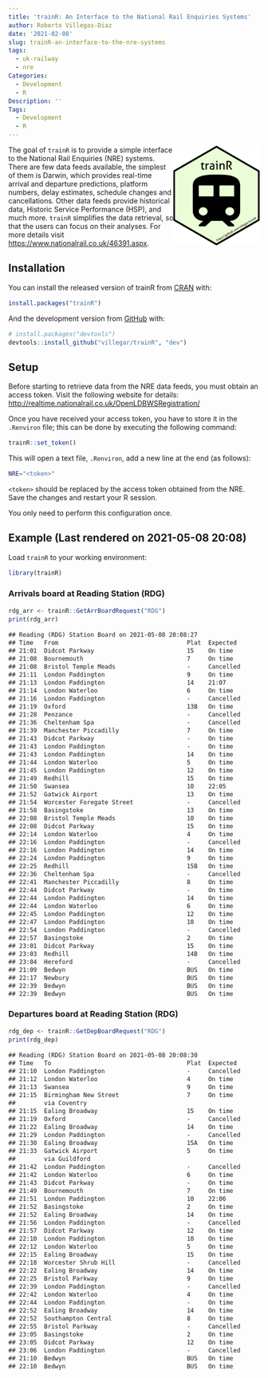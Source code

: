 ```yaml
---
title: 'trainR: An Interface to the National Rail Enquiries Systems'
author: Roberto Villegas-Diaz
date: '2021-02-08'
slug: trainR-an-interface-to-the-nre-systems
tags:
  - uk-railway
  - nre
Categories:
  - Development
  - R
Description: ''
Tags:
  - Development
  - R
---
```


<img src="https://raw.githubusercontent.com/villegar/trainR/main/inst/images/logo.png" alt="logo" align="right" height=200px/>

The goal of `trainR` is to provide a simple interface to the 
National Rail Enquiries (NRE) systems. There are few data feeds 
available, the simplest of them is Darwin, which provides real-time 
arrival and departure predictions, platform numbers, delay estimates, 
schedule changes and cancellations. Other data feeds provide historical 
data, Historic Service Performance (HSP), and much more. `trainR` 
simplifies the data retrieval, so that the users can focus on their 
analyses. For more details visit 
https://www.nationalrail.co.uk/46391.aspx.

## Installation

You can install the released version of trainR from [CRAN](https://CRAN.R-project.org) with:

``` r
install.packages("trainR")
```

And the development version from [GitHub](https://github.com/) with:

``` r
# install.packages("devtools")
devtools::install_github("villegar/trainR", "dev")
```

## Setup
Before starting to retrieve data from the NRE data feeds, you must obtain an access token. 
Visit the following website for details: http://realtime.nationalrail.co.uk/OpenLDBWSRegistration/

Once you have received your access token, you have to store it in the `.Renviron` file; this can be 
done by executing the following command:


```r
trainR::set_token()
```

This will open a text file, `.Renviron`, add a new line at the end (as follows):

```bash
NRE="<token>"
```

`<token>` should be replaced by the access token obtained from the NRE. Save the changes and restart 
your R session.

You only need to perform this configuration once.

## Example (Last rendered on 2021-05-08 20:08)

Load `trainR` to your working environment:

```r
library(trainR)
```

### Arrivals board at Reading Station (RDG)


```r
rdg_arr <- trainR::GetArrBoardRequest("RDG")
print(rdg_arr)
```

```
## Reading (RDG) Station Board on 2021-05-08 20:08:27
## Time   From                                    Plat  Expected
## 21:01  Didcot Parkway                          15    On time
## 21:08  Bournemouth                             7     On time
## 21:08  Bristol Temple Meads                    -     Cancelled
## 21:11  London Paddington                       9     On time
## 21:13  London Paddington                       14    21:07
## 21:14  London Waterloo                         6     On time
## 21:16  London Paddington                       -     Cancelled
## 21:19  Oxford                                  13B   On time
## 21:28  Penzance                                -     Cancelled
## 21:36  Cheltenham Spa                          -     Cancelled
## 21:39  Manchester Piccadilly                   7     On time
## 21:43  Didcot Parkway                          -     On time
## 21:43  London Paddington                       -     On time
## 21:43  London Paddington                       14    On time
## 21:44  London Waterloo                         5     On time
## 21:45  London Paddington                       12    On time
## 21:49  Redhill                                 15    On time
## 21:50  Swansea                                 10    22:05
## 21:52  Gatwick Airport                         13    On time
## 21:54  Worcester Foregate Street               -     Cancelled
## 21:58  Basingstoke                             13    On time
## 22:08  Bristol Temple Meads                    10    On time
## 22:08  Didcot Parkway                          15    On time
## 22:14  London Waterloo                         4     On time
## 22:16  London Paddington                       -     Cancelled
## 22:16  London Paddington                       14    On time
## 22:24  London Paddington                       9     On time
## 22:25  Redhill                                 15B   On time
## 22:36  Cheltenham Spa                          -     Cancelled
## 22:41  Manchester Piccadilly                   8     On time
## 22:44  Didcot Parkway                          -     On time
## 22:44  London Paddington                       14    On time
## 22:44  London Waterloo                         6     On time
## 22:45  London Paddington                       12    On time
## 22:47  London Paddington                       10    On time
## 22:54  London Paddington                       -     Cancelled
## 22:57  Basingstoke                             2     On time
## 23:01  Didcot Parkway                          15    On time
## 23:03  Redhill                                 14B   On time
## 23:04  Hereford                                -     Cancelled
## 21:09  Bedwyn                                  BUS   On time
## 22:17  Newbury                                 BUS   On time
## 22:39  Bedwyn                                  BUS   On time
## 22:39  Bedwyn                                  BUS   On time
```

### Departures board at Reading Station (RDG)


```r
rdg_dep <- trainR::GetDepBoardRequest("RDG")
print(rdg_dep)
```

```
## Reading (RDG) Station Board on 2021-05-08 20:08:30
## Time   To                                      Plat  Expected
## 21:10  London Paddington                       -     Cancelled
## 21:12  London Waterloo                         4     On time
## 21:13  Swansea                                 9     On time
## 21:15  Birmingham New Street                   7     On time
##        via Coventry                            
## 21:15  Ealing Broadway                         15    On time
## 21:19  Oxford                                  -     Cancelled
## 21:22  Ealing Broadway                         14    On time
## 21:29  London Paddington                       -     Cancelled
## 21:30  Ealing Broadway                         15A   On time
## 21:33  Gatwick Airport                         5     On time
##        via Guildford                           
## 21:42  London Paddington                       -     Cancelled
## 21:42  London Waterloo                         6     On time
## 21:43  Didcot Parkway                          -     On time
## 21:49  Bournemouth                             7     On time
## 21:51  London Paddington                       10    22:06
## 21:52  Basingstoke                             2     On time
## 21:52  Ealing Broadway                         14    On time
## 21:56  London Paddington                       -     Cancelled
## 21:57  Didcot Parkway                          12    On time
## 22:10  London Paddington                       10    On time
## 22:12  London Waterloo                         5     On time
## 22:15  Ealing Broadway                         15    On time
## 22:18  Worcester Shrub Hill                    -     Cancelled
## 22:22  Ealing Broadway                         14    On time
## 22:25  Bristol Parkway                         9     On time
## 22:39  London Paddington                       -     Cancelled
## 22:42  London Waterloo                         4     On time
## 22:44  London Paddington                       -     On time
## 22:52  Ealing Broadway                         14    On time
## 22:52  Southampton Central                     8     On time
## 22:55  Bristol Parkway                         -     Cancelled
## 23:05  Basingstoke                             2     On time
## 23:05  Didcot Parkway                          12    On time
## 23:06  London Paddington                       -     Cancelled
## 21:10  Bedwyn                                  BUS   On time
## 22:10  Bedwyn                                  BUS   On time
```
